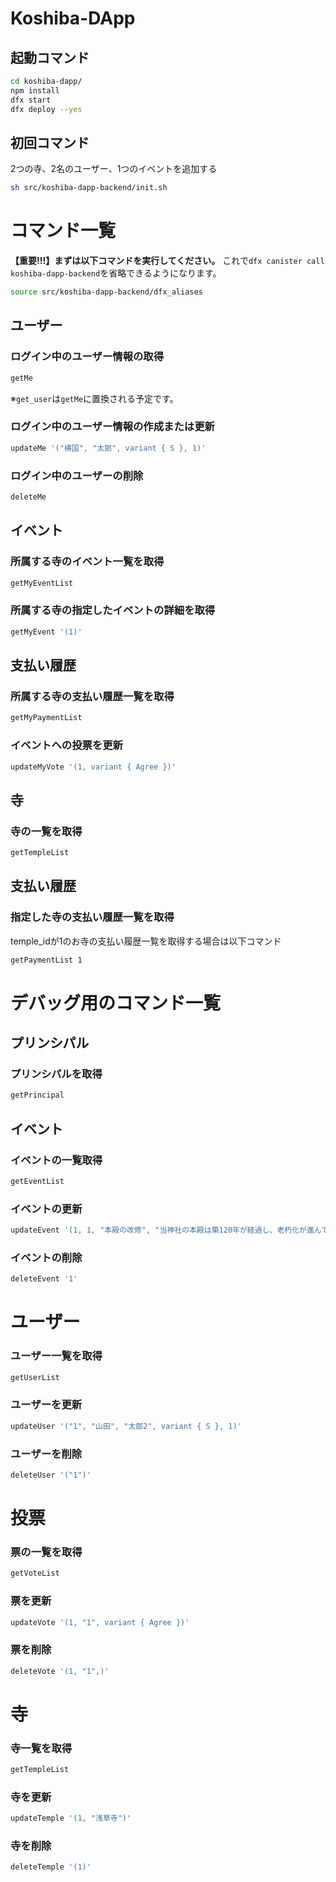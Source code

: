 # Koshiba-DApp
## 起動コマンド
```sh
cd koshiba-dapp/
npm install
dfx start
dfx deploy --yes
```

## 初回コマンド
2つの寺、2名のユーザー、1つのイベントを追加する
```sh
sh src/koshiba-dapp-backend/init.sh
```

# コマンド一覧

**【重要!!!】まずは以下コマンドを実行してください。**
これで`dfx canister call koshiba-dapp-backend`を省略できるようになります。
```sh
source src/koshiba-dapp-backend/dfx_aliases
```

## ユーザー

### ログイン中のユーザー情報の取得
```sh
getMe
```
※`get_user`は`getMe`に置換される予定です。

### ログイン中のユーザー情報の作成または更新
```sh
updateMe '("横国", "太郎", variant { S }, 1)'
```

### ログイン中のユーザーの削除
```sh
deleteMe
```

## イベント

### 所属する寺のイベント一覧を取得
```sh
getMyEventList
```

### 所属する寺の指定したイベントの詳細を取得
```sh
getMyEvent '(1)'
```

## 支払い履歴
### 所属する寺の支払い履歴一覧を取得
```sh
getMyPaymentList
```

### イベントへの投票を更新
```sh
updateMyVote '(1, variant { Agree })'
```

## 寺

### 寺の一覧を取得
```sh
getTempleList
```

## 支払い履歴
### 指定した寺の支払い履歴一覧を取得
temple_idが1のお寺の支払い履歴一覧を取得する場合は以下コマンド
```sh
getPaymentList 1
```

# デバッグ用のコマンド一覧
## プリンシパル
### プリンシパルを取得
```sh
getPrincipal
```

## イベント
### イベントの一覧取得
```sh
getEventList
```

### イベントの更新
```sh
updateEvent '(1, 1, "本殿の改修", "当神社の本殿は築120年が経過し、老朽化が進んでおります。特に屋根の傷みや柱の劣化が目立ち、安全面の懸念が増しております。これに伴い、本殿の改修工事を検討しております。\n\n今回の改修では、伝統的な意匠を保ちつつ耐久性を向上させることを目的とし、工事費用は約5,000万円を見込んでおります。\n\nつきましては、本殿改修について皆さまのご意見をお聞かせいただきたく存じます。賛成・反対を含め、ご意見がございましたら、下記の方法でお寄せください。", "2025-04-01T12:00:00Z")'
```
### イベントの削除
```sh
deleteEvent '1'
```
# ユーザー
### ユーザー一覧を取得
```sh
getUserList
```
### ユーザーを更新
```sh
updateUser '("1", "山田", "太郎2", variant { S }, 1)'
```
### ユーザーを削除
```sh
deleteUser '("1")'
```
# 投票
### 票の一覧を取得
```sh
getVoteList
```
### 票を更新
```sh
updateVote '(1, "1", variant { Agree })'
```

### 票を削除
```sh
deleteVote '(1, "1",)'
```

# 寺
### 寺一覧を取得
```sh
getTempleList
```

### 寺を更新
```sh
updateTemple '(1, "浅草寺")'
```
### 寺を削除
```sh
deleteTemple '(1)'
```
